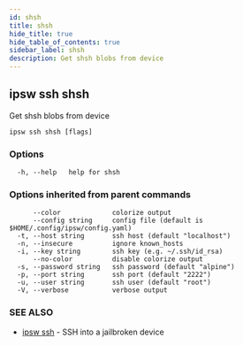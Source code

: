 ```yaml
---
id: shsh
title: shsh
hide_title: true
hide_table_of_contents: true
sidebar_label: shsh
description: Get shsh blobs from device
---
```

## ipsw ssh shsh

Get shsh blobs from device

```
ipsw ssh shsh [flags]
```

### Options

```
  -h, --help   help for shsh
```

### Options inherited from parent commands

```
      --color             colorize output
      --config string     config file (default is $HOME/.config/ipsw/config.yaml)
  -t, --host string       ssh host (default "localhost")
  -n, --insecure          ignore known_hosts
  -i, --key string        ssh key (e.g. ~/.ssh/id_rsa)
      --no-color          disable colorize output
  -s, --password string   ssh password (default "alpine")
  -p, --port string       ssh port (default "2222")
  -u, --user string       ssh user (default "root")
  -V, --verbose           verbose output
```

### SEE ALSO

* [ipsw ssh](/docs/cli/ipsw/ssh)	 - SSH into a jailbroken device

